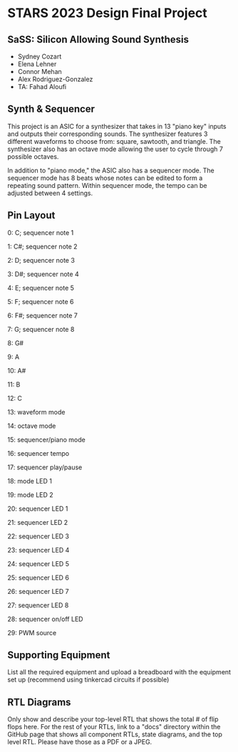 # STARS 2023 Design Final Project


## SaSS: Silicon Allowing Sound Synthesis
* Sydney Cozart
* Elena Lehner
* Connor Mehan
* Alex Rodriguez-Gonzalez​
* TA: Fahad Aloufi

## Synth & Sequencer
This project is an ASIC for a synthesizer that takes in 13 "piano key" inputs and outputs their corresponding sounds. The synthesizer features 3 different waveforms to choose from: square, sawtooth, and triangle. The synthesizer also has an octave mode allowing the user to cycle through 7 possible octaves.

In addition to "piano mode," the ASIC also has a sequencer mode. The sequencer mode has 8 beats whose notes can be edited to form a repeating sound pattern. Within sequencer mode, the tempo can be adjusted between 4 settings.

## Pin Layout
0: C; sequencer note 1

1: C#; sequencer note 2

2: D; sequencer note 3

3: D#; sequencer note 4

4: E; sequencer note 5

5: F; sequencer note 6

6: F#; sequencer note 7

7: G; sequencer note 8

8: G#

9: A

10: A#

11: B

12: C

13: waveform mode

14: octave mode

15: sequencer/piano mode

16: sequencer tempo

17: sequencer play/pause

18: mode LED 1

19: mode LED 2

20: sequencer LED 1

21: sequencer LED 2

22: sequencer LED 3

23: sequencer LED 4

24: sequencer LED 5

25: sequencer LED 6

26: sequencer LED 7

27: sequencer LED 8

28: sequencer on/off LED

29: PWM source

## Supporting Equipment
List all the required equipment and upload a breadboard with the equipment set up (recommend using tinkercad circuits if possible)

## RTL Diagrams
Only show and describe your top-level RTL that shows the total # of flip flops here. For the rest of your RTLs, link to a "docs" directory within the GitHub page
that shows all component RTLs, state diagrams, and the top level RTL. Please have those as a PDF or a JPEG. 


